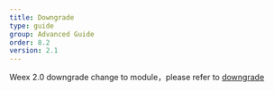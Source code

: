 ```yaml
---
title: Downgrade
type: guide
group: Advanced Guide
order: 8.2
version: 2.1
---
```


<!-- toc -->

Weex 2.0 downgrade change to module，please refer to [downgrade](https://www.npmjs.com/package/@weex-project/downgrade)


